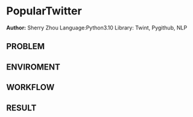# PopularTwitter
**Author:** Sherry Zhou
Language:Python3.10
Library: Twint, Pygithub, NLP

## PROBLEM

## ENVIROMENT

## WORKFLOW

## RESULT
